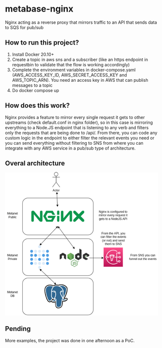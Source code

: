 # metabase-nginx
Nginx acting as a reverse proxy that mirrors traffic to an API that sends data to SQS for pub/sub

## How to run this project?

1) Install Docker 20.10+
2) Create a topic in aws sns and a subscriber (like an https endpoint in requestbin to validate that the flow is working accordingly)
3) Complete the environment variables in docker-compose.yaml (AWS_ACCESS_KEY_ID, AWS_SECRET_ACCESS_KEY and AWS_TOPIC_ARN). You need an access key in AWS that can publish messages to a topic
4) Do docker compose up

## How does this work?

Nginx provides a feature to mirror every single request it gets to other upstreams (check default.conf in nginx folder), so in this case is mirroring everything to a Node.JS endpoint that is listening to any verb and filters only the requests that are being done to /api/. From there, you can code any custom logic in the endpoint to either filter the relevant events you need or you can send everything without filtering to SNS from where you can integrate with any AWS service in a pub/sub type of architecture.

## Overal architecture

![Metabase-SNS](SNS-Metabase.png)

## Pending

More examples, the project was done in one afternoon as a PoC.